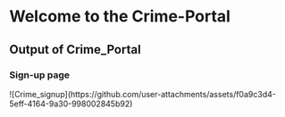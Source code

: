 # Welcome to the Crime-Portal

<h2> Output of Crime_Portal </h2>
<h3> Sign-up page </h3>
![Crime_signup](https://github.com/user-attachments/assets/f0a9c3d4-5eff-4164-9a30-998002845b92)
